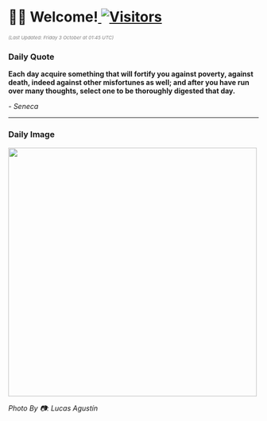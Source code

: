 <h1>👋🏽 Welcome!<a href="https://github.com/OmitNomis/"> <img src="https://visitor-badge.laobi.icu/badge?page_id=OmitNomis" alt="Visitors"></a></h1>

<i><p style="font-size: 0.6rem; color:gray">(Last Updated: Friday 3 October at 01:45 UTC)</p></i>

<h3> Daily Quote </h3>
<b><p>Each day acquire something that will fortify you against poverty, against death, indeed against other misfortunes as well; and after you have run over many thoughts, select one to be thoroughly digested that day.</p></b>
<i><caption style="font-size: 0.8rem; color:gray;">- Seneca</caption></i>


<hr>

<h3>Daily Image</h3>
<a href="https://images.pexels.com/photos/34120850/pexels-photo-34120850.jpeg" target="_blank"><img style="height:500px;" src="https://images.pexels.com/photos/34120850/pexels-photo-34120850.jpeg"/></a>

<i><caption style="font-size: 0.8rem; color:gray;"> Photo By 📷: Lucas  Agustín</caption></i>
